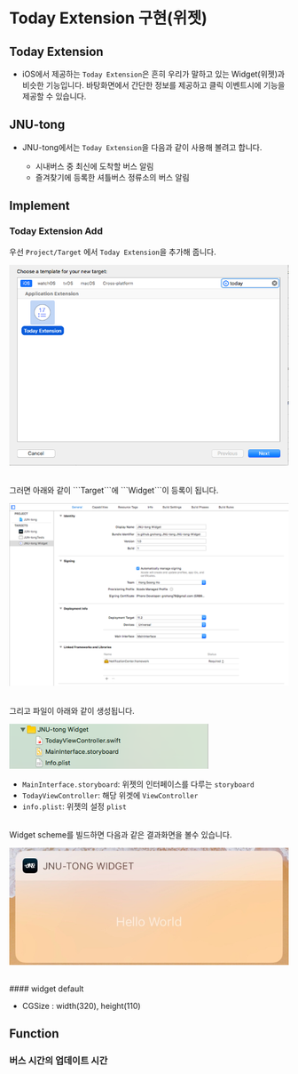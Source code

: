 # Today Extension 구현(위젯)

## Today Extension

- iOS에서 제공하는 ```Today Extension```은 흔히 우리가 말하고 있는 Widget(위젯)과 비슷한 기능입니다. 바탕화면에서 간단한 정보를 제공하고 클릭 이벤트시에 기능을 제공할 수 있습니다.


## JNU-tong

- JNU-tong에서는 ```Today Extension```을 다음과 같이 사용해 볼려고 합니다.

  - 시내버스 중 최신에 도착할 버스 알림
  - 즐겨찾기에 등록한 셔틀버스 정류소의 버스 알림


## Implement

### Today Extension Add

우선 ```Project/Target``` 에서 ```Today Extension```을 추가해 줍니다.

![todayExtensionAdd](/images/todayExtensionAdd.png)

<br>
그러면 아래와 같이 ```Target```에 ```Widget```이 등록이 됩니다.

![todayExtensionAddResult1](/images/todayExtensionAddResult1.png)

<br>
그리고 파일이 아래와 같이 생성됩니다.

![todayExtensionAddResult2](/images/todayExtensionAddResult2.png)

- ```MainInterface.storyboard```: 위젯의 인터페이스를 다루는 ```storyboard```
- ```TodayViewController```: 해당 위겟에 ```ViewController```
- ```info.plist```:  위젯의 설정 ```plist```

<br>
Widget scheme를 빌드하면 다음과 같은 결과화면을 볼수 있습니다.

![widgetResult](/images/widgetResult.jpeg)

<br>
#### widget default

- CGSize : width(320), height(110)


## Function

### 버스 시간의 업데이트 시간

